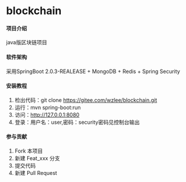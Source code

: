 # blockchain

#### 项目介绍
java版区块链项目

#### 软件架构
采用SpringBoot 2.0.3-REALEASE + MongoDB + Redis + Spring Security

#### 安装教程

1. 检出代码：git clone https://gitee.com/wzlee/blockchain.git
2. 运行：mvn spring-boot:run
3. 访问：http://127.0.0.1:8080
4. 登录：用户名：user,密码：security密码见控制台输出


#### 参与贡献

1. Fork 本项目
2. 新建 Feat_xxx 分支
3. 提交代码
4. 新建 Pull Request
